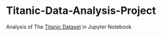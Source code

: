 # Titanic-Data-Analysis-Project
Analysis of The [Titanic Dataset](https://www.kaggle.com/c/titanic/data) in Jupyter Notebook
